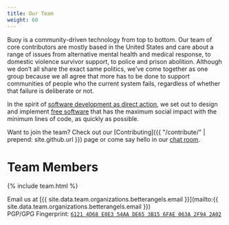 ```yaml
---
title: Our Team
weight: 60
---
```


Buoy is a community-driven technology from top to bottom. Our team of core contributors are mostly based in the United States and care about a range of issues from alternative mental health and medical response, to domestic violence survivor support, to police and prison abolition. Although we don’t all share the exact same politics, we’ve come together as one group because we all agree that more has to be done to support communities of people who the current system fails, regardless of whether that failure is deliberate or not. 

In the spirit of [software development as direct action](https://unquietpirate.wordpress.com/2015/07/25/maximum-social-impact-minimum-lines-of-code-software-development-as-direct-action%E2%80%A8/), we set out to design and implement [free software](https://www.gnu.org/philosophy/free-sw.en.html) that has the maximum social impact with the minimum lines of code, as quickly as possible.

Want to join the team? Check out our [Contributing]({{ "/contribute/" | prepend: site.github.url }}) page or come say hello in our [chat room](https://gitter.im/betterangels/buoy).

# Team Members

{% include team.html %}

<span class="glyphicon glyphicon-envelope"></span> Email us at [{{ site.data.team.organizations.betterangels.email }}](mailto:{{ site.data.team.organizations.betterangels.email }})  
<span class="glyphicon glyphicon-lock"></span> PGP/GPG Fingerprint: [`6121 4D68 E0E3 54AA DE65 3B15 6FAE 063A 2F94 2A02`](https://pgp.mit.edu/pks/lookup?search=0x6FAE063A2F942A02&fingerprint=on&op=vindex)
